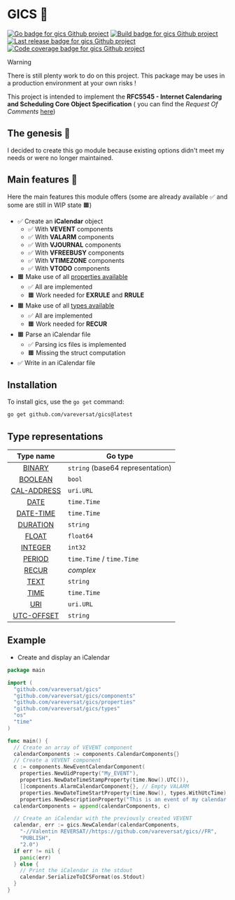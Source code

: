 # GICS 📅

[![Go badge for gics Github project](https://img.shields.io/badge/go-white?logo=go&style=for-the-badge)](https://go.dev)
[![Build badge for gics Github project](https://img.shields.io/github/actions/workflow/status/vareversat/gics/push.default.yaml?logo=github&style=for-the-badge)](https://github.com/vareversat/gics/actions)
[![Last release badge for gics Github project](https://img.shields.io/github/v/tag/vareversat/gics?label=version&logo=git&logoColor=white&style=for-the-badge)](https://github.com/vareversat/gics/releases)
[![Code coverage badge for gics Github project](https://img.shields.io/codecov/c/github/vareversat/gics?logo=codecov&style=for-the-badge&token=ES462W8D70)](https://codecov.io/gh/vareversat/gics/)

> [!WARNING]
> There is still plenty work to do on this project. This package may be uses in a production environment at your own
> risks !

This project is intended to implement the **RFC5545 - Internet Calendaring and Scheduling Core Object Specification** (
you can find the *Request Of Comments* [here](https://datatracker.ietf.org/doc/html/rfc5545))

## The genesis 🧠

I decided to create this go module because existing options didn't meet my needs or were no longer maintained.

## Main features 🚀

Here the main features this module offers (some are already available ✅ and some are still in WIP state 🟧)

- ✅ Create an **iCalendar** object
  - ✅ With **VEVENT** components
  - ✅ With **VALARM** components
  - ✅ With **VJOURNAL** components
  - ✅ With **VFREEBUSY** components
  - ✅ With **VTIMEZONE** components
  - ✅ With **VTODO** components
- 🟧 Make use of all [properties available](https://datatracker.ietf.org/doc/html/rfc5545#section-3.2)
  - ✅ All are implemented
  - 🟧 Work needed for **EXRULE** and **RRULE**
- 🟧 Make use of all [types available](https://datatracker.ietf.org/doc/html/rfc5545#section-3.3)
  - ✅ All are implemented
  - 🟧 Work needed for **RECUR**
- 🟧 Parse an iCalendar file
  - ✅ Parsing ics files is implemented
  - 🟧 Missing the struct computation
- ✅ Write in an iCalendar file

## Installation

To install gics, use the `go get` command:

```sh
go get github.com/vareversat/gics@latest
```

## Type representations

|                                 Type name                                  | Go type                          |
|:--------------------------------------------------------------------------:|----------------------------------|
|   [BINARY](https://datatracker.ietf.org/doc/html/rfc5545#section-3.3.1)    | `string` (base64 representation) |
|   [BOOLEAN](https://datatracker.ietf.org/doc/html/rfc5545#section-3.3.2)   | `bool`                           |
| [CAL-ADDRESS](https://datatracker.ietf.org/doc/html/rfc5545#section-3.3.3) | `uri.URL`                        |
|    [DATE](https://datatracker.ietf.org/doc/html/rfc5545#section-3.3.4)     | `time.Time`                      |
|  [DATE-TIME](https://datatracker.ietf.org/doc/html/rfc5545#section-3.3.5)  | `time.Time`                      |
|  [DURATION](https://datatracker.ietf.org/doc/html/rfc5545#section-3.3.6)   | `string`                         |
|    [FLOAT](https://datatracker.ietf.org/doc/html/rfc5545#section-3.3.7)    | `float64`                        |
|   [INTEGER](https://datatracker.ietf.org/doc/html/rfc5545#section-3.3.8)   | `int32`                          |
|   [PERIOD](https://datatracker.ietf.org/doc/html/rfc5545#section-3.3.9)    | `time.Time` / `time.Time`        |
|   [RECUR](https://datatracker.ietf.org/doc/html/rfc5545#section-3.3.10)    | *complex*                        |
|    [TEXT](https://datatracker.ietf.org/doc/html/rfc5545#section-3.3.11)    | `string`                         |
|    [TIME](https://datatracker.ietf.org/doc/html/rfc5545#section-3.3.12)    | `time.Time`                      |
|    [URI](https://datatracker.ietf.org/doc/html/rfc5545#section-3.3.13)     | `uri.URL`                        |
| [UTC-OFFSET](https://datatracker.ietf.org/doc/html/rfc5545#section-3.3.14) | `string`                         |

## Example

- Create and display an iCalendar

```go
package main

import (
  "github.com/vareversat/gics"
  "github.com/vareversat/gics/components"
  "github.com/vareversat/gics/properties"
  "github.com/vareversat/gics/types"
  "os"
  "time"
)

func main() {
  // Create an array of VEVENT component
  calendarComponents := components.CalendarComponents{}
  // Create a VEVENT component
  c := components.NewEventCalendarComponent(
    properties.NewUidProperty("My_EVENT"),
    properties.NewDateTimeStampProperty(time.Now().UTC()),
    []components.AlarmCalendarComponent{}, // Empty VALARM
    properties.NewDateTimeStartProperty(time.Now(), types.WithUtcTime),
    properties.NewDescriptionProperty("This is an event of my calendar !"))
  calendarComponents = append(calendarComponents, c)

  // Create an iCalendar with the previously created VEVENT
  calendar, err := gics.NewCalendar(calendarComponents,
    "-//Valentin REVERSAT//https://github.com/vareversat/gics//FR",
    "PUBLISH",
    "2.0")
  if err != nil {
    panic(err)
  } else {
    // Print the iCalendar in the stdout
    calendar.SerializeToICSFormat(os.Stdout)
  }
}

```
